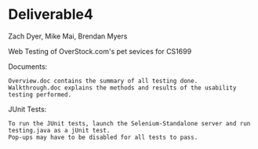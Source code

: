 Deliverable4
============
Zach Dyer, Mike Mai, Brendan Myers

Web Testing of OverStock.com's pet sevices for CS1699

  Documents:
  
    Overview.doc contains the summary of all testing done.
    Walkthrough.doc explains the methods and results of the usability testing performed.
    
  JUnit Tests:
  
    To run the JUnit tests, launch the Selenium-Standalone server and run testing.java as a jUnit test.
    Pop-ups may have to be disabled for all tests to pass.
